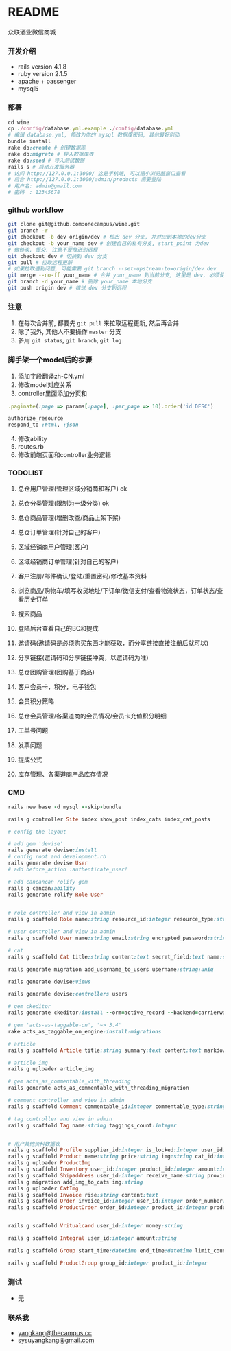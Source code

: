 # README #

众联酒业微信商城

### 开发介绍 ###

* rails version 4.1.8
* ruby version 2.1.5
* apache + passenger
* mysql5

### 部署 ###

```ruby
cd wine
cp ./config/database.yml.example ./config/database.yml
# 编辑 database.yml, 修改为你的 mysql 数据库密码, 其他最好别动
bundle install
rake db:create # 创建数据库
rake db:migrate # 导入数据库表
rake db:seed # 导入测试数据
rails s # 启动开发服务器
# 访问 http://127.0.0.1:3000/ 这是手机端, 可以缩小浏览器窗口查看
# 后台 http://127.0.0.1:3000/admin/products 需要登陆
# 用户名: admin@gmail.com
# 密码　: 12345678
```

### github workflow

```bash
git clone git@github.com:onecampus/wine.git
git branch -r
git checkout -b dev origin/dev # 检出 dev 分支, 并对应到本地的dev分支
git checkout -b your_name dev # 创建自己的私有分支, start_point 为dev
# 做修改, 提交, 注意不要推送到远程
git checkout dev # 切换到 dev 分支
git pull # 拉取远程更新
# 如果拉取遇到问题, 可能需要 git branch --set-upstream-to=origin/dev dev
git merge --no-ff your_name # 合并 your_name 到当前分支, 这里是 dev, 必须使用 --no-ff
git branch -d your_name # 删除 your_name 本地分支
git push origin dev # 推送 dev 分支到远程
```

### 注意

1. 在每次合并前, 都要先 `git pull` 来拉取远程更新, 然后再合并
2. 除了我外, 其他人不要操作 `master` 分支
3. 多用 `git status`, `git branch`, `git log`

### 脚手架一个model后的步骤

1. 添加字段翻译zh-CN.yml
2. 修改model对应关系
3. controller里面添加分页和
```ruby
.paginate(:page => params[:page], :per_page => 10).order('id DESC')

authorize_resource
respond_to :html, :json
```
4. 修改ability
5. routes.rb
6. 修改前端页面和controller业务逻辑

### TODOLIST ###

1. 总仓用户管理(管理区域分销商和客户) ok
2. 总仓分类管理(限制为一级分类) ok
3. 总仓商品管理(增删改查/商品上架下架)
4. 总仓订单管理(针对自己的客户)

1. 区域经销商用户管理(客户)
2. 区域经销商订单管理(针对自己的客户)

1. 客户注册/邮件确认/登陆/重置密码/修改基本资料
2. 浏览商品/购物车/填写收货地址/下订单/微信支付/查看物流状态，订单状态/查看历史订单
3. 搜索商品
4. 登陆后台查看自己的BC和提成
5. 邀请码(邀请码是必须购买东西才能获取，而分享链接直接注册后就可以)
6. 分享链接(邀请码和分享链接冲突，以邀请码为准)

1. 总仓团购管理(团购基于商品)
2. 客户会员卡，积分，电子钱包
3. 会员积分策略
4. 总仓会员管理/各渠道商的会员情况/会员卡充值积分明细

1. 工单号问题
2. 发票问题
3. 提成公式
4. 库存管理、各渠道商产品库存情况

### CMD ###

```ruby
rails new base -d mysql --skip-bundle

rails g controller Site index show_post index_cats index_cat_posts

# config the layout

# add gem 'devise'
rails generate devise:install
# config root and development.rb
rails generate devise User
# add before_action :authenticate_user!

# add cancancan rolify gem
rails g cancan:ability
rails generate rolify Role User


# role controller and view in admin
rails g scaffold Role name:string resource_id:integer resource_type:string

# user controller and view in admin
rails g scaffold User name:string email:string encrypted_password:string reset_password_token:string reset_password_sent_at:datetime remember_created_at:datetime sign_in_count:integer current_sign_in_at:datetime last_sign_in_at:datetime current_sign_in_ip:string last_sign_in_ip:string confirmation_token:string confirmed_at:datetime confirmation_sent_at:datetime unconfirmed_email:string

# cat
rails g scaffold Cat title:string content:text secret_field:text name:string parent_id:integer lft:integer rgt:integer depth:integer

rails generate migration add_username_to_users username:string:uniq

rails generate devise:views

rails generate devise:controllers users

# gem ckeditor
rails generate ckeditor:install --orm=active_record --backend=carrierwave

# gem 'acts-as-taggable-on', '~> 3.4'
rake acts_as_taggable_on_engine:install:migrations

# article
rails g scaffold Article title:string summary:text content:text markdown_content:text user_id:integer author:string img:string publish_time:datetime cat_id:integer is_hot:integer is_published:integer is_recommend:integer can_comment:integer start_time:datetime end_time:datetime address:text speaker:string emcee:string organizer:string sponsor:string source:string

# article img
rails g uploader article_img

# gem acts_as_commentable_with_threading
rails generate acts_as_commentable_with_threading_migration

# comment controller and view in admin
rails g scaffold Comment commentable_id:integer commentable_type:string title:string body:text subject:string user_id:integer parent_id:integer lft:integer rgt:integer

# tag controller and view in admin
rails g scaffold Tag name:string taggings_count:integer


# 用户其他资料数据表
rails g scaffold Profile supplier_id:integer is_locked:integer user_id:integer parent_id:integer lft:integer rgt:integer depth:integer mobile:string tel:string province:string city:string region:string address:string fax:string invite_code:string share_link_code:string default_address_id:integer weixin_open_id:string
rails g scaffold Product name:string price:string img:string cat_id:integer description:text brand:string expiration_date:datetime country:string package_type:string product_model:string status:integer profit:string vip_price:string is_new:integer is_boutique:integer unit:string
rails g uploader ProductImg
rails g scaffold Inventory user_id:integer product_id:integer amount:integer
rails g scaffold Shipaddress user_id:integer receive_name:string province:string city:string region:string address:string postcode:string tel:string mobile:string
rails g migration add_img_to_cats img:string
rails g uploader CatImg
rails g scaffold Invoice rise:string content:text
rails g scaffold Order invoice_id:integer user_id:integer order_number:string ship_address:string ship_method:string payment_method:string freight:string package_charge:string total_price:string buy_date:datetime order_status:integer pay_status:integer logistics_status:integer operator:integer cancel_reason:string weixin_open_id:string receive_name:string mobile:string tel:string supplier_id:integer order_type:string
rails g scaffold ProductOrder order_id:integer product_id:integer product_count:integer unit_price:string


rails g scaffold Vritualcard user_id:integer money:string

rails g scaffold Integral user_id:integer amount:string

rails g scaffold Group start_time:datetime end_time:datetime limit_count:integer description:text price:string

rails g scaffold ProductGroup group_id:integer product_id:integer
```

### 测试 ###

* 无

### 联系我 ###

* yangkang@thecampus.cc
* sysuyangkang@gmail.com

